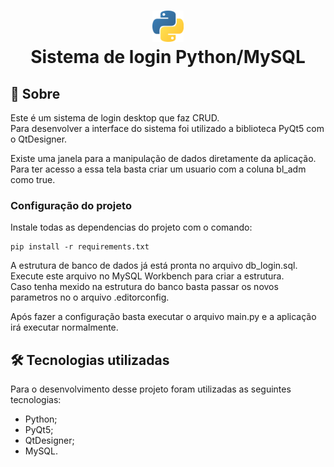 <h1 align="center">
<img src="https://github.com/ipedromotta/VueJS-Flask/blob/main/frontend/src/assets/logo-python.png" width="50"><br>Sistema de login Python/MySQL
</h1>

## 📄 Sobre #

<p> 
Este é um sistema de login desktop que faz CRUD.<br>
Para desenvolver a interface do sistema foi utilizado a biblioteca PyQt5 com o QtDesigner.
</p>
<p>
Existe uma janela para a manipulação de dados diretamente da aplicação. Para ter acesso a essa tela basta criar um usuario com a coluna bl_adm como true.
</p>

### Configuração do projeto 

Instale todas as dependencias do projeto com o comando:
```
pip install -r requirements.txt
```
<p>
A estrutura de banco de dados já está pronta no arquivo db_login.sql. Execute este arquivo no MySQL Workbench para criar a estrutura. <br>
Caso tenha mexido na estrutura do banco basta passar os novos parametros no o arquivo .editorconfig.
</p>
<p>
Após fazer a configuração basta executar o arquivo main.py e a aplicação irá executar normalmente.
</p>

## 🛠️ Tecnologias utilizadas #

Para o desenvolvimento desse projeto foram utilizadas as seguintes tecnologias:

* Python;
* PyQt5;
* QtDesigner;
* MySQL.
